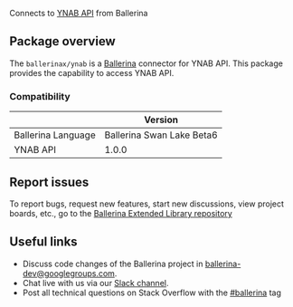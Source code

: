 Connects to [YNAB API](https://api.youneedabudget.com) from Ballerina

## Package overview
The `ballerinax/ynab` is a [Ballerina](https://ballerina.io/) connector for YNAB API.
This package provides the capability to access YNAB API.

### Compatibility
|                                   | Version                         |
|-----------------------------------|---------------------------------|
| Ballerina Language                | Ballerina Swan Lake Beta6       | 
| YNAB API                          | 1.0.0                           |

## Report issues
To report bugs, request new features, start new discussions, view project boards, etc., go to the [Ballerina Extended Library repository](https://github.com/ballerina-platform/ballerina-extended-library)

## Useful links
- Discuss code changes of the Ballerina project in [ballerina-dev@googlegroups.com](mailto:ballerina-dev@googlegroups.com).
- Chat live with us via our [Slack channel](https://ballerina.io/community/slack/).
- Post all technical questions on Stack Overflow with the [#ballerina](https://stackoverflow.com/questions/tagged/ballerina) tag
